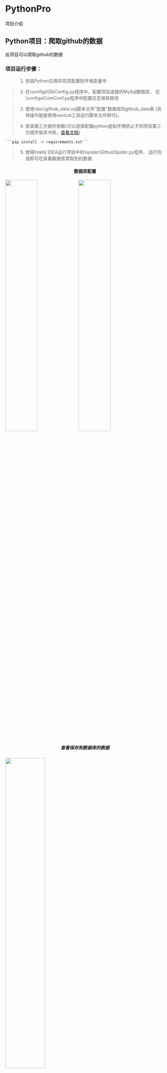# PythonPro
项目介绍

## Python项目：爬取github的数据
此项目可以爬取github的数据

### 项目运行步骤：

> 1. 安装Python应用并将其配置到环境变量中

> 2. 在\configs\DbConfig.py程序中，配置项目连接的MySql数据库，
      在\configs\ComConf.py程序中配置日志保存路径

> 3. 使用\doc\github_data.sql脚本文件"配置"数据库的github_data表
      (具体操作就是使用navicat工具运行脚本文件即可)。

> 4. 安装第三方插件依赖(可以选择配置python虚拟环境防止不同项目第三方插件版本冲突，[查看文档][1])

    ```pip install -r requirements.txt```

> 5. 使用Intellij IDEA运行项目中的\spider\GithubSpider.py程序，
      运行完成即可在查看数据库爬取到的数据

  [1]: https://github.com/yueyue10/PythonPro/blob/master/Python.md


<div>
<h4 align="center">数据库配置</h4>
<img src="https://github.com/yueyue10/PythonPro/raw/master/python_spider/doc/pic_sql_design.png" width="45%"  />
<img src="https://github.com/yueyue10/PythonPro/raw/master/python_spider/doc/DbConfig.png" width="45%"  />
<h5 align="center">查看保存到数据库的数据</h5>
<img align="center" src="https://github.com/yueyue10/PythonPro/raw/master/python_spider/doc/pic_sql.png" width="50%"  />
</div>